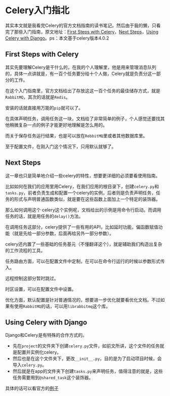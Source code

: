 # Celery入门指北

其实本文就是我看完Celery的官方文档指南的读书笔记。然后由于我的懒，只看完了那些入门指南，原文地址：[First Steps with Celery](http://docs.celeryproject.org/en/master/getting-started/first-steps-with-celery.html)，[Next Steps](http://docs.celeryproject.org/en/master/getting-started/next-steps.html)，[Using Celery with Django](http://docs.celeryproject.org/en/master/django/first-steps-with-django.html)。ps：本文基于celery版本4.0.2

## First Steps with Celery

其实先要理解Celery是干什么的，在我的个人理解里，他是用来管理消息队列的，具体一点讲就是，有一百个任务要分给十个人做，Celery就是负责分这一部分的工作。

在这个入门指南里，官方文档给出了存放这这一百个任务的最佳储存方式，就是`RabbitMQ`，其次的话就是`Redis`。

安装的话就直接用万能的`pip`就可以了。

在具体声明任务，调用任务这一块，文档给了非常简单的例子，个人感觉还要找其他稍微复杂一点的例子才能更好地理解是怎么用的。

而关于保存任务运行结果，也是可以放在`RebbitMQ`里或者其他数据库里。

至于配置文件，在刚入门这个情况下，只用默认就够了。

## Next Steps

这一章也只是简单地介绍一些celery的特性，想要更详细的必须要看使用指南。

比如如何在我们的应用里用Celery，在我们应用的根目录下，创建`celery.py`和`tasks.py`，前者负责生成和配置一个celery的实例，后者则是负责声明任务，任务的形式与声明普通函数类似，就是要在这些函数上面加上一个特定的装饰器。

那么如何调用这个 celery这个实例呢，文档给出的示例是用命令行启动。而调用任务的话，就是用任务的`delay()`方法。

在调用任务这部分，celery提供了一些有用的API，比如延时功能，偏函数赋值功能（就是先给一部分参数，后面再给另外一部分参数）。

celery还内置了一些基础的任务基元（不懂翻译这个），就是辅助我们构造出复杂的工作流程的工具。

任务路由方面，可以在配置文件中定制，在可以在命令行运行的时候以参数形式传入。

远程控制这部分暂时跳过。

时区设置，可以在配置文件中设置。

优化方面，默认配置是针对普通情况的，想要进一步优化就要看优化文档。不过如果有使用`RabbitMQ`的话，可以用`librabbitmq`这个库。

## Using Celery with Django

Django和Celery是有特殊的合作方式的。

* 先在`project`的文件夹下创建`celery.py`文件，如前文所讲，这个文件的任务就是配置并实例化celery。
* 然后也是在这个文件夹下，更改`__init__.py`，目的是为了启动项目时候，会导入`celery.py`。
* 然后就是在app的文件夹下创建`tasks.py`来声明任务，值得注意的就是，这些任务需要用到`@shared_task`这个装饰器。

具体的话可以看官方的[例子](https://github.com/celery/celery/tree/master/examples/django)